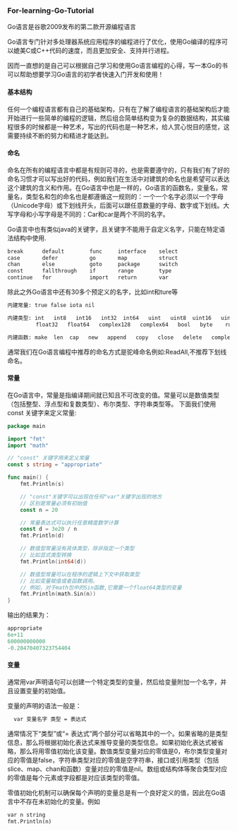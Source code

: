 ### For-learning-Go-Tutorial

Go语言是谷歌2009发布的第二款开源编程语言

Go语言专门针对多处理器系统应用程序的编程进行了优化，使用Go编译的程序可以媲美C或C++代码的速度，而且更加安全、支持并行进程。

因而一直想的是自己可以根据自己学习和使用Go语言编程的心得，写一本Go的书可以帮助想要学习Go语言的初学者快速入门开发和使用！



#### 基本结构

任何一个编程语言都有自己的基础架构，只有在了解了编程语言的基础架构后才能开始进行一些简单的编程的逻辑，然后组合简单结构变为复杂的数据结构，其实编程很多的时候都是一种艺术，写出的代码也是一种艺术，给人赏心悦目的感觉，这需要持续不断的努力和精进才能达到。

#### 命名

命名在所有的编程语言中都是有规则可寻的，也是需要遵守的，只有我们有了好的命名习惯才可以写出好的代码，例如我们在生活中对建筑的命名也是希望可以表达这个建筑的含义和作用。在Go语言中也是一样的，Go语言的函数名，变量名，常量名，类型名和包的命名也是都遵循这一规则的：一个一个名字必须以一个字母（Unicode字母）或下划线开头，后面可以跟任意数量的字母、数字或下划线。大写字母和小写字母是不同的：Car和car是两个不同的名字。

Go语言中也有类似java的关键字，且关键字不能用于自定义名字，只能在特定语法结构中使用.

```markdown
break      default        func     interface    select
case       defer          go       map          struct
chan       else           goto     package      switch
const      fallthrough    if       range        type
continue   for            import   return       var
```
除此之外Go语言中还有30多个预定义的名字，比如int和ture等

```markdown
内建常量: true false iota nil

内建类型: int   int8   int16   int32  int64   uint   uint8  uint16   uint32   uint64   uintptr  
         float32   float64   complex128   complex64   bool   byte    rune   string  error

内建函数: make  len  cap   new   append   copy   close   delete   complex   real    imag    panic  recover
```
通常我们在Go语言编程中推荐的命名方式是驼峰命名例如:ReadAll,不推荐下划线命名。


#### 常量

在Go语言中，常量是指编译期间就已知且不可改变的值。常量可以是数值类型（包括整型、浮点型和复数类型）、布尔类型、字符串类型等。
下面我们使用const 关键字来定义常量:

```go
package main

import "fmt"
import "math"

// "const" 关键字用来定义常量
const s string = "appropriate"

func main() {
	fmt.Println(s)

	// "const"关键字可以出现在任何"var"关键字出现的地方
	// 区别是常量必须有初始值
	const n = 20

	// 常量表达式可以执行任意精度数学计算
	const d = 3e20 / n
	fmt.Println(d)

	// 数值型常量没有具体类型，除非指定一个类型
	// 比如显式类型转换
	fmt.Println(int64(d))

	// 数值型常量可以在程序的逻辑上下文中获取类型
	// 比如变量赋值或者函数调用。
	// 例如，对于math包中的Sin函数,它需要一个float64类型的变量
	fmt.Println(math.Sin(n))
}
```
输出的结果为：
```go
appropriate
6e+11
600000000000
-0.28470407323754404
```

#### 变量
通常用var声明语句可以创建一个特定类型的变量，然后给变量附加一个名字，并且设置变量的初始值。

变量的声明的语法一般是：
```markdown
  var 变量名字 类型 = 表达式
```
通常情况下“类型”或“= 表达式”两个部分可以省略其中的一个。如果省略的是类型信息，那么将根据初始化表达式来推导变量的类型信息。如果初始化表达式被省略，那么将用零值初始化该变量。数值类型变量对应的零值是0，布尔类型变量对应的零值是false，字符串类型对应的零值是空字符串，接口或引用类型（包括slice、map、chan和函数）变量对应的零值是nil。数组或结构体等聚合类型对应的零值是每个元素或字段都是对应该类型的零值。

零值初始化机制可以确保每个声明的变量总是有一个良好定义的值，因此在Go语言中不存在未初始化的变量。例如
```markdown
var n string
fmt.Println(n)
```

